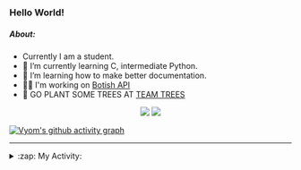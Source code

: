 ### Hello World!

##### About:
- Currently I am a student.
- 🌱 I’m currently learning C, intermediate Python.
- 🌱 I’m learning how to make better documentation.
- 👨‍💻 I'm working on [Botish API](https://github.com/Vyvy-vi/api)
- 🌱 GO PLANT SOME TREES AT [TEAM TREES](https://teamtrees.org/)

<p align="center">
  <a href="https://twitter.com/Vyvy_viM"><img target="_blank" src="https://img.shields.io/badge/twitter%20@Vyvy_viM-0D95E8?style=for-the-badge&logo=twitter&logoColor=white"/></a> 
  <a href="https://vyvy-vi.github.io/portfolio"><img target="_blank" src="https://img.shields.io/badge/-I_love_open_source-green?style=for-the-badge&logo=github&logoColor=black"/></a> 
</p>

[![Vyom's github activity graph](https://activity-graph.herokuapp.com/graph?username=Vyvy-vi)](https://github.com/ashutosh00710/github-readme-activity-graph)

---
<details>
  <summary>:zap: My Activity:</summary>
  
<!--START_SECTION:waka-->
![Code Time](http://img.shields.io/badge/Code%20Time-705%20hrs%206%20mins-blue)

**I'm a Night 🦉** 

```text
🌞 Morning    54 commits     ██░░░░░░░░░░░░░░░░░░░░░░░   7.63% 
🌆 Daytime    173 commits    ██████░░░░░░░░░░░░░░░░░░░   24.44% 
🌃 Evening    241 commits    ████████░░░░░░░░░░░░░░░░░   34.04% 
🌙 Night      240 commits    ████████░░░░░░░░░░░░░░░░░   33.9%

```
📅 **I'm Most Productive on Sunday** 

```text
Monday       72 commits     ██░░░░░░░░░░░░░░░░░░░░░░░   10.17% 
Tuesday      115 commits    ████░░░░░░░░░░░░░░░░░░░░░   16.24% 
Wednesday    113 commits    ████░░░░░░░░░░░░░░░░░░░░░   15.96% 
Thursday     96 commits     ███░░░░░░░░░░░░░░░░░░░░░░   13.56% 
Friday       78 commits     ██░░░░░░░░░░░░░░░░░░░░░░░   11.02% 
Saturday     83 commits     ███░░░░░░░░░░░░░░░░░░░░░░   11.72% 
Sunday       151 commits    █████░░░░░░░░░░░░░░░░░░░░   21.33%

```


📊 **This Week I Spent My Time On** 

```text
🔥 Editors: 
VS Code                  15 hrs 30 mins      ███████████████████████░░   93.55% 
Vim                      1 hr 4 mins         █░░░░░░░░░░░░░░░░░░░░░░░░   6.45%

🐱‍💻 Projects: 
praise_backend_js        10 hrs 56 mins      ████████████████░░░░░░░░░   65.98% 
onboarding-bot           3 hrs 38 mins       █████░░░░░░░░░░░░░░░░░░░░   22.0% 
discord-bot-army         1 hr 24 mins        ██░░░░░░░░░░░░░░░░░░░░░░░   8.5% 
Unknown Project          28 mins             ░░░░░░░░░░░░░░░░░░░░░░░░░   2.84% 
TEC-welcome-bot          5 mins              ░░░░░░░░░░░░░░░░░░░░░░░░░   0.6%

```


 Last Updated on 31/03/2022 20:04:36 UTC
<!--END_SECTION:waka-->
</details>
